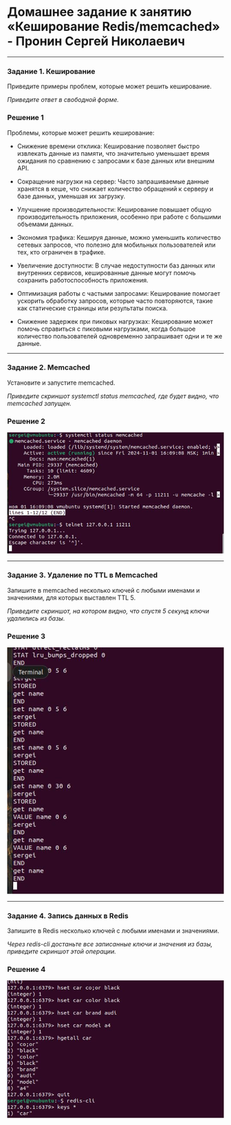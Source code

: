 # Домашнее задание к занятию «Кеширование Redis/memcached» - Пронин Сергей Николаевич

---

### Задание 1. Кеширование 

Приведите примеры проблем, которые может решить кеширование.

*Приведите ответ в свободной форме.*

### Решение 1

Проблемы, которые может решить кеширование:

- Снижение времени отклика: Кеширование позволяет быстро извлекать данные из памяти, что значительно уменьшает время ожидания по сравнению с запросами к базе данных или внешним API.

- Сокращение нагрузки на сервер: Часто запрашиваемые данные хранятся в кеше, что снижает количество обращений к серверу и базе данных, уменьшая их загрузку.

- Улучшение производительности: Кеширование повышает общую производительность приложения, особенно при работе с большими объемами данных.

- Экономия трафика: Кешируя данные, можно уменьшить количество сетевых запросов, что полезно для мобильных пользователей или тех, кто ограничен в трафике.

- Увеличение доступности: В случае недоступности баз данных или внутренних сервисов, кешированные данные могут помочь сохранить работоспособность приложения.

- Оптимизация работы с частыми запросами: Кеширование помогает ускорить обработку запросов, которые часто повторяются, такие как статические страницы или результаты поиска. 

- Снижение задержек при пиковых нагрузках: Кеширование может помочь справиться с пиковыми нагрузками, когда большое количество пользователей одновременно запрашивает одни и те же данные.

---

### Задание 2. Memcached

Установите и запустите memcached.

*Приведите скриншот systemctl status memcached, где будет видно, что memcached запущен.*

### Решение 2

![img-sdb-11-02-1.0.JPG](https://github.com/proninsn/homeworks_netology/blob/main/sdb-homeworks/img/img-sdb-11-02-1.0.JPG)

---

### Задание 3. Удаление по TTL в Memcached

Запишите в memcached несколько ключей с любыми именами и значениями, для которых выставлен TTL 5. 

*Приведите скриншот, на котором видно, что спустя 5 секунд ключи удалились из базы.*

### Решение 3

![img-sdb-11-02-3.0.JPG](https://github.com/proninsn/homeworks_netology/blob/main/sdb-homeworks/img/img-sdb-11-02-3.0.JPG)

---

### Задание 4. Запись данных в Redis

Запишите в Redis несколько ключей с любыми именами и значениями. 

*Через redis-cli достаньте все записанные ключи и значения из базы, приведите скриншот этой операции.*

### Решение 4

![img-sdb-11-02-4.0.JPG](https://github.com/proninsn/homeworks_netology/blob/main/sdb-homeworks/img/img-sdb-11-02-4.0.JPG)